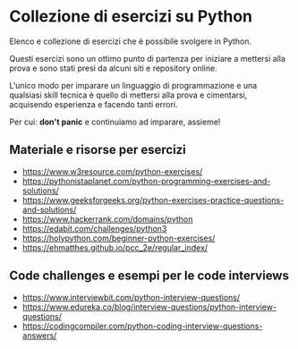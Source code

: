 # Collezione di esercizi su Python

Elenco e collezione di esercizi che è possibile svolgere in Python.

Questi esercizi sono un ottimo punto di partenza per iniziare a mettersi alla prova e sono stati presi da alcuni siti e repository online.

L'unico modo per imparare un linguaggio di programmazione e una qualsiasi skill tecnica è quello di mettersi alla prova e cimentarsi, acquisendo esperienza e facendo tanti errori.

Per cui: **don't panic** e continuiamo ad imparare, assieme!


## Materiale e risorse per esercizi

- https://www.w3resource.com/python-exercises/
- https://pythonistaplanet.com/python-programming-exercises-and-solutions/
- https://www.geeksforgeeks.org/python-exercises-practice-questions-and-solutions/
- https://www.hackerrank.com/domains/python
- https://edabit.com/challenges/python3
- https://holypython.com/beginner-python-exercises/
- https://ehmatthes.github.io/pcc_2e/regular_index/


## Code challenges e esempi per le code interviews

- https://www.interviewbit.com/python-interview-questions/
- https://www.edureka.co/blog/interview-questions/python-interview-questions/
- https://codingcompiler.com/python-coding-interview-questions-answers/

